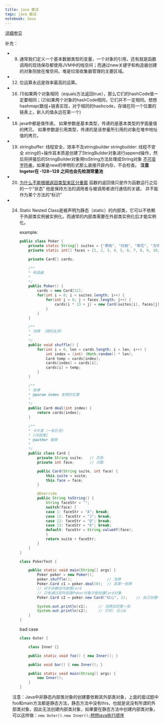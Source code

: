 ```yaml
---
title: java 面试
tags: java 面试
notebook: Java
---
```


[详细参见](http://blog.csdn.net/jackfrued/article/details/44921941)

补充：

- 9. 通常我们定义一个基本数据类型的变量，一个对象的引用，还有就是函数调用的现场保存都使用JVM中的栈空间；而通过new关键字和构造器创建的对象则放在堆空间，堆是垃圾收集器管理的主要区域。

- 12. 位运算永远是效率最高的运算。

- 16. (1)如果两个对象相同（equals方法返回true），那么它们的hashCode值一定要相同；(2)如果两个对象的hashCode相同，它们并不一定相同。想想hashmap(数组+链表实现，对于相同的hashcode，存储在同一个位置的链表上，新入的值永远在第一个)

- 18. java中都是值传递。
如果参数是基本类型，传递的是基本类型的字面量值的拷贝。
如果参数是引用类型，传递的是该参量所引用的对象在堆中地址值的拷贝。

- 19. stringbuffer: 线程安全，效率不及stringbuilder
      stringbuilder: 线程不安全
      string的+操作其本质是创建了StringBuilder对象进行append操作，然后将拼接后的StringBuilder对象用toString方法处理成String对象
      [不可变字符串](http://www.shouce.ren/api/java/biji/#)，如果是new的申明形式那么直接开辟内存，不会检查。
      **注意Ingeter在 -128~128 之间也会先检测常量池**

- 20. [为什么不能根据返回类型来区分重载](https://www.zhihu.com/question/21455159)
函数的返回值只是作为函数运行之后的一个“状态”
他是保持方法的调用者与被调用者进行通信的关键。
并不能作为某个方法的“标识”

- 24. Static Nested Class是被声明为静态（static）的内部类，它可以不依赖于外部类实例被实例化。而通常的内部类需要在外部类实例化后才能实例化。

        example:
        ``` java
        public class Poker {
            private static String[] suites = {"黑桃", "红桃", "草花", "方块"};
            private static int[] faces = {1, 2, 3, 4, 5, 6, 7, 8, 9, 10, 11, 12, 13};

            private Card[] cards;

            /**
            * 构造器
            * 
            */
            public Poker() {
                cards = new Card[52];
                for(int i = 0; i < suites.length; i++) {
                    for(int j = 0; j < faces.length; j++) {
                        cards[i * 13 + j] = new Card(suites[i], faces[j]);
                    }
                }
            }

            /**
            * 洗牌 （随机乱序）
            * 
            */
            public void shuffle() {
                for(int i = 0, len = cards.length; i < len; i++) {
                    int index = (int) (Math.random() * len);
                    Card temp = cards[index];
                    cards[index] = cards[i];
                    cards[i] = temp;
                }
            }

            /**
            * 发牌
            * @param index 发牌的位置
            * 
            */
            public Card deal(int index) {
                return cards[index];
            }

            /**
            * 卡片类（一张扑克）
            * [内部类]
            * @author 骆昊
            *
            */
            public class Card {
                private String suite;   // 花色
                private int face;       // 点数

                public Card(String suite, int face) {
                    this.suite = suite;
                    this.face = face;
                }

                @Override
                public String toString() {
                    String faceStr = "";
                    switch(face) {
                    case 1: faceStr = "A"; break;
                    case 11: faceStr = "J"; break;
                    case 12: faceStr = "Q"; break;
                    case 13: faceStr = "K"; break;
                    default: faceStr = String.valueOf(face);
                    }
                    return suite + faceStr;
                }
            }
        }
        ```
        ```java
        class PokerTest {

            public static void main(String[] args) {
                Poker poker = new Poker();
                poker.shuffle();                // 洗牌
                Poker.Card c1 = poker.deal(0);  // 发第一张牌
                // 对于非静态内部类Card
                // 只有通过其外部类Poker对象才能创建Card对象
                Poker.Card c2 = poker.new Card("红心", 1);    // 自己创建一张牌

                System.out.println(c1);     // 洗牌后的第一张
                System.out.println(c2);     // 打印: 红心A
            }
        }
        ```
        bad case
        ```java
        class Outer {

            class Inner {}

            public static void foo() { new Inner(); }

            public void bar() { new Inner(); }

            public static void main(String[] args) {
                new Inner();
            }
        }
        ```
    注意：Java中非静态内部类对象的创建要依赖其外部类对象，上面的面试题中foo和main方法都是静态方法，静态方法中没有this，也就是说没有所谓的外部类对象，因此无法创建内部类对象，如果要在静态方法中创建内部类对象，可以这样做：`new Outer().new Inner();`[想想java执行顺序](https://github.com/JWWplus/study_notes/blob/master/java/java%E6%89%A7%E8%A1%8C%E9%A1%BA%E5%BA%8F.md)